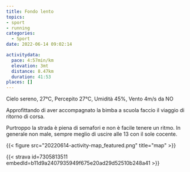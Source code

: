 ```yaml
---
title: Fondo lento
topics:
- sport
- running
categories: 
  - Sport
date: 2022-06-14 09:02:14

activitydata:
  pace: 4:57min/km
  elevation: 3mt
  distance: 8.47km
  duration: 41:53
places: []
---
```


Cielo sereno, 27°C, Percepito 27°C, Umidità 45%, Vento 4m/s da NO

<!--more-->

Approfittando di aver accompagnato la bimba a scuola faccio il viaggio di ritorno di corsa.

Purtroppo la strada è piena di semafori e non è facile tenere un ritmo. In generale non male, sempre meglio di uscire alle 13 con il sole cocente.



{{<  figure src="20220614-activity-map_featured.png" title="map" >}}


{{< strava id=7305813511 embedId=b11d9a2407935949f675e20ad29d52510b248a41 >}}
